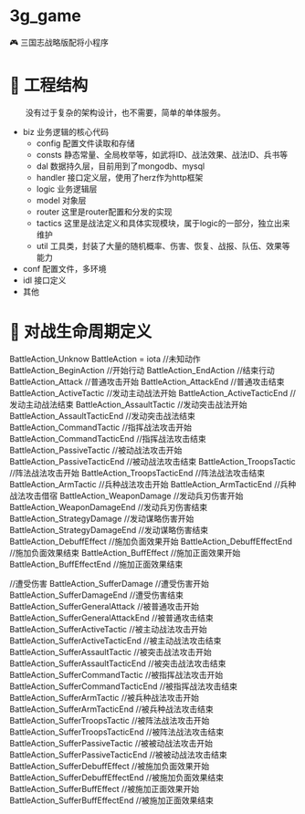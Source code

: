 # 3g_game
🎮 三国志战略版配将小程序

# 📁 工程结构
&emsp;&emsp;没有过于复杂的架构设计，也不需要，简单的单体服务。

- biz 业务逻辑的核心代码
  - config 配置文件读取和存储
  - consts 静态常量、全局枚举等，如武将ID、战法效果、战法ID、兵书等
  - dal 数据持久层，目前用到了mongodb、mysql
  - handler 接口定义层，使用了herz作为http框架
  - logic 业务逻辑层
  - model 对象层
  - router 这里是router配置和分发的实现
  - tactics 这里是战法定义和具体实现模块，属于logic的一部分，独立出来维护
  - util 工具类，封装了大量的随机概率、伤害、恢复、战报、队伍、效果等能力
- conf 配置文件，多环境
- idl 接口定义
- 其他

# 🔰 对战生命周期定义

BattleAction_Unknow            BattleAction = iota //未知动作
BattleAction_BeginAction                           //开始行动
BattleAction_EndAction                             //结束行动
BattleAction_Attack                                //普通攻击开始
BattleAction_AttackEnd                             //普通攻击结束
BattleAction_ActiveTactic                          //发动主动战法开始
BattleAction_ActiveTacticEnd                       //发动主动战法结束
BattleAction_AssaultTactic                         //发动突击战法开始
BattleAction_AssaultTacticEnd                      //发动突击战法结束
BattleAction_CommandTactic                         //指挥战法攻击开始
BattleAction_CommandTacticEnd                      //指挥战法攻击结束
BattleAction_PassiveTactic                         //被动战法攻击开始
BattleAction_PassiveTacticEnd                      //被动战法攻击结束
BattleAction_TroopsTactic                          //阵法战法攻击开始
BattleAction_TroopsTacticEnd                       //阵法战法攻击结束
BattleAction_ArmTactic                             //兵种战法攻击开始
BattleAction_ArmTacticEnd                          //兵种战法攻击借宿
BattleAction_WeaponDamage                          //发动兵刃伤害开始
BattleAction_WeaponDamageEnd                       //发动兵刃伤害结束
BattleAction_StrategyDamage                        //发动谋略伤害开始
BattleAction_StrategyDamageEnd                     //发动谋略伤害结束
BattleAction_DebuffEffect                          //施加负面效果开始
BattleAction_DebuffEffectEnd                       //施加负面效果结束
BattleAction_BuffEffect                            //施加正面效果开始
BattleAction_BuffEffectEnd                         //施加正面效果结束

//遭受伤害
BattleAction_SufferDamage           //遭受伤害开始
BattleAction_SufferDamageEnd        //遭受伤害结束
BattleAction_SufferGeneralAttack    //被普通攻击开始
BattleAction_SufferGeneralAttackEnd //被普通攻击结束
BattleAction_SufferActiveTactic     //被主动战法攻击开始
BattleAction_SufferActiveTacticEnd  //被主动战法攻击结束
BattleAction_SufferAssaultTactic    //被突击战法攻击开始
BattleAction_SufferAssaultTacticEnd //被突击战法攻击结束
BattleAction_SufferCommandTactic    //被指挥战法攻击开始
BattleAction_SufferCommandTacticEnd //被指挥战法攻击结束
BattleAction_SufferArmTactic        //被兵种战法攻击开始
BattleAction_SufferArmTacticEnd     //被兵种战法攻击结束
BattleAction_SufferTroopsTactic     //被阵法战法攻击开始
BattleAction_SufferTroopsTacticEnd  //被阵法战法攻击结束
BattleAction_SufferPassiveTactic    //被被动战法攻击开始
BattleAction_SufferPassiveTacticEnd //被被动战法攻击结束
BattleAction_SufferDebuffEffect     //被施加负面效果开始
BattleAction_SufferDebuffEffectEnd  //被施加负面效果结束
BattleAction_SufferBuffEffect       //被施加正面效果开始
BattleAction_SufferBuffEffectEnd    //被施加正面效果结束
